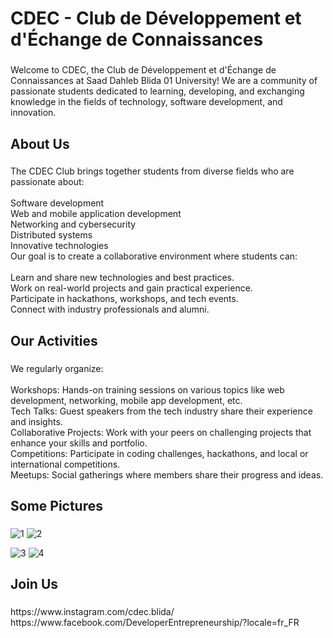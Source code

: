 
<h1 align="left">CDEC - Club de Développement et d'Échange de Connaissances</h1>

###

<p align="left">Welcome to CDEC, the Club de Développement et d'Échange de Connaissances at Saad Dahleb Blida 01 University! We are a community of passionate students dedicated to learning, developing, and exchanging knowledge in the fields of technology, software development, and innovation.</p>

###

<h2 align="left">About Us</h2>

###

<p align="left">The CDEC Club brings together students from diverse fields who are passionate about:<br><br>Software development<br>Web and mobile application development<br>Networking and cybersecurity<br>Distributed systems<br>Innovative technologies<br>Our goal is to create a collaborative environment where students can:<br><br>Learn and share new technologies and best practices.<br>Work on real-world projects and gain practical experience.<br>Participate in hackathons, workshops, and tech events.<br>Connect with industry professionals and alumni.</p>

###

<h2 align="left">Our Activities</h2>

###

<p align="left">We regularly organize:<br><br>Workshops: Hands-on training sessions on various topics like web development, networking, mobile app development, etc.<br>Tech Talks: Guest speakers from the tech industry share their experience and insights.<br>Collaborative Projects: Work with your peers on challenging projects that enhance your skills and portfolio.<br>Competitions: Participate in coding challenges, hackathons, and local or international competitions.<br>Meetups: Social gatherings where members share their progress and ideas.</p>

###

<h2 align="left">Some Pictures</h2>

###
![1](https://github.com/user-attachments/assets/d99fa47d-73d7-4933-ad34-8a24a7d6a129) ![2](https://github.com/user-attachments/assets/e7c61804-75ff-4d86-a684-c3e58ffe5ef6)

![3](https://github.com/user-attachments/assets/5279382e-5662-444a-a528-c6f72415781e) ![4](https://github.com/user-attachments/assets/44d5a3dd-e596-47e7-aadf-b537a80dba84)




###

<h2 align="left">Join Us</h2>

###

<p align="left">https://www.instagram.com/cdec.blida/<br>https://www.facebook.com/DeveloperEntrepreneurship/?locale=fr_FR</p>

###
